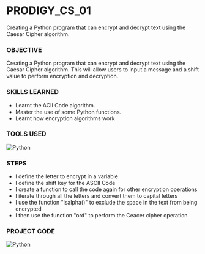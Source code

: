 # PRODIGY_CS_01
Creating a Python program that can encrypt and decrypt text using the Caesar Cipher algorithm. 

### OBJECTIVE
Creating a Python program that can encrypt and decrypt text using the Caesar Cipher algorithm. This will allow users to input a message and a shift value to perform encryption and decryption.


### SKILLS LEARNED
* Learnt the ACII Code algorithm.
* Master the use of some Python functions.
* Learnt how encryption algorithms work
  
### TOOLS USED
![Python](https://img.shields.io/badge/Python-Language-3776AB?style=for-the-badge&logo=python&logoColor=white)


### STEPS
* I define the letter to encrypt in a variable
* I define the shift key for the ASCII Code
* I create a function to call the code again for other encryption operations
* I iterate through all the letters and convert them to capital letters
* I use the function "isalpha()" to exclude the space in the text from being encrypted
* I then use the function "ord" to perform the Ceacer cipher operation

### PROJECT CODE
[![Python](https://img.shields.io/badge/Python-project_Code-3776AB?style=for-the-badge&logo=python&logoColor=white)](https://github.com/Mayorb909/PRODIGY_CS_01/blob/main/CS_01%20code)
